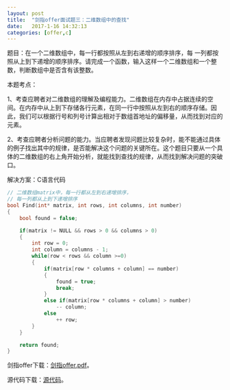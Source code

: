```yaml
---
layout:	post
title:	"剑指offer面试题三：二维数组中的查找"
date:	2017-1-16 14:32:13
categories:	[offer,c]
---
```


题目：在一个二维数组中，每一行都按照从左到右递增的顺序排序，每
一列都按照从上到下递增的顺序排序。请完成一个函数，输入这样一个二维数组和一个整数，判断数组中是否含有该整数。

本题考点：

1、考查应聘者对二维数组的理解及编程能力。二维数组在内存中占据连续的空间。在内存中从上到下存储各行元素，在同一行中按照从左到右的顺序存储。因此，我们可以根据行号和列号计算出相对于数组首地址的偏移量，从而找到对应的元素。

2、考查应聘者分析问题的能力。当应聘者发现问题比较复杂时，能不能通过具体的例子找出其中的规律，是否能解决这个问题的关键所在。这个题目只要从一个具体的二维数组的右上角开始分析，就能找到查找的规律，从而找到解决问题的突破口。

解决方案：C语言代码

```c
// 二维数组matrix中，每一行都从左到右递增排序，
// 每一列都从上到下递增排序
bool Find(int* matrix, int rows, int columns, int number)
{
    bool found = false;

    if(matrix != NULL && rows > 0 && columns > 0)
    {
        int row = 0;
        int column = columns - 1;
        while(row < rows && column >=0)
        {
            if(matrix[row * columns + column] == number)
            {
                found = true;
                break;
            }
            else if(matrix[row * columns + column] > number)
                -- column;
            else
                ++ row;
        }
    }

    return found;
}
```

剑指offer下载：[剑指offer.pdf](https://raw.githubusercontent.com/cofire/cofire.github.io/master/source/剑指offer.pdf "剑指offer.pdf")。

源代码下载：[源代码](https://raw.githubusercontent.com/cofire/cofire.github.io/master/source/剑指offer源代码.zip "剑指offer源代码")。